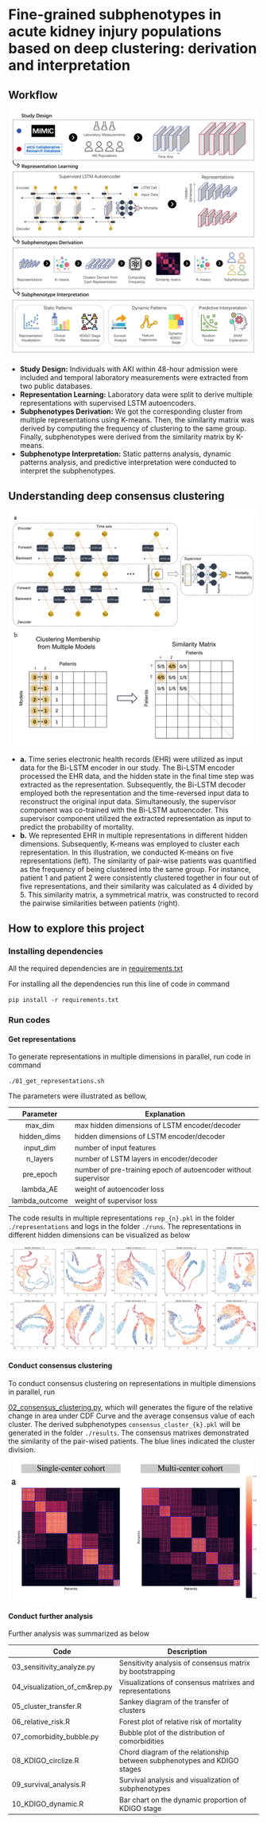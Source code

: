 # Fine-grained subphenotypes in acute kidney injury populations based on deep clustering: derivation and interpretation

## Workflow

![Graphic Abstract](https://github.com/YongsenTan/Deep-Consensus-Clustering/blob/main/img/Graphic%20Abstract.png)

- **Study Design:** Individuals with AKI within 48-hour admission were included and temporal laboratory measurements were extracted from two public databases. 
- **Representation Learning:** Laboratory data were split to derive multiple representations with supervised LSTM autoencoders. 
- **Subphenotypes Derivation:** We got the corresponding cluster from multiple representations using K-means. Then, the similarity matrix was derived by computing the frequency of clustering to the same group. Finally, subphenotypes were derived from the similarity matrix by K-means. 
- **Subphenotype Interpretation:** Static patterns analysis, dynamic patterns analysis, and predictive interpretation were conducted to interpret the subphenotypes.



## Understanding deep consensus clustering

![Model Overview](https://github.com/YongsenTan/Deep-Consensus-Clustering/blob/main/img/Model%20Overview.png)

- **a.** Time series electronic health records (EHR) were utilized as input data for the Bi-LSTM encoder in our study. The Bi-LSTM encoder processed the EHR data, and the hidden state in the final time step was extracted as the representation. Subsequently, the Bi-LSTM decoder employed both the representation and the time-reversed input data to reconstruct the original input data. Simultaneously, the supervisor component was co-trained with the Bi-LSTM autoencoder. This supervisor component utilized the extracted representation as input to predict the probability of mortality. 
- **b.** We represented EHR in multiple representations in different hidden dimensions. Subsequently, K-means was employed to cluster each representation. In this illustration, we conducted K-means on five representations (left). The similarity of pair-wise patients was quantified as the frequency of being clustered into the same group. For instance, patient 1 and patient 2 were consistently clustered together in four out of five representations, and their similarity was calculated as 4 divided by 5. This similarity matrix, a symmetrical matrix, was constructed to record the pairwise similarities between patients (right). 

## How to explore this project

### Installing dependencies

All the required dependencies are in [requirements.txt](https://github.com/YongsenTan/Deep-Consensus-Clustering/blob/main/requirements.txt)

For installing all the dependencies run this line of code in command

`pip install -r requirements.txt`

### Run codes

#### Get representations

To generate representations in multiple dimensions in parallel, run code in command

`./01_get_representations.sh`

The parameters were illustrated as bellow,

|   Parameter    | Explanation                                                  |
| :------------: | ------------------------------------------------------------ |
|    max_dim     | max hidden dimensions of LSTM encoder/decoder                |
|  hidden_dims   | hidden dimensions of LSTM encoder/decoder                    |
|   input_dim    | number of input features                                     |
|    n_layers    | number of LSTM layers in encoder/decoder                     |
|   pre_epoch    | number of pre-training epoch of autoencoder without supervisor |
|   lambda_AE    | weight of autoencoder loss                                   |
| lambda_outcome | weight of supervisor loss                                    |

The code results in multiple representations `rep_{n}.pkl` in the folder `./representations` and logs in the folder `./runs`. The representations in different hidden dimensions can be visualized as below

![Visualization of representations](https://github.com/YongsenTan/Deep-Consensus-Clustering/blob/main/img/Visualization%20of%20Representations.png)

#### Conduct consensus clustering

To conduct consensus clustering on representations in multiple dimensions in parallel, run 

[02_consensus_clustering.py](https://github.com/YongsenTan/Deep-Consensus-Clustering/blob/main/02_consensus_clustering.py), which will generates the figure of the relative change in area under CDF Curve and the average consensus value of each cluster. The derived subphenotypes `consensus_cluster_{k}.pkl` will be generated in the folder `./results`. The consensus matrixes demonstrated the similarity of the pair-wised patients. The blue lines indicated the cluster division.

![Graphic Abstract](https://github.com/YongsenTan/Deep-Consensus-Clustering/blob/main/img/Consensus%20Matrixes.png)

#### Conduct further analysis



Further analysis was summarized as below

| Code                          | Description                                                  |
| ----------------------------- | ------------------------------------------------------------ |
| 03_sensitivity_analyze.py     | Sensitivity analysis of consensus matrix by bootstrapping    |
| 04_visualization_of_cm&rep.py | Visualizations of  consensus matrixes and representations    |
| 05_cluster_transfer.R         | Sankey diagram of the transfer of clusters                   |
| 06_relative_risk.R            | Forest plot of relative risk of mortality                    |
| 07_comorbidity_bubble.py      | Bubble plot of the distribution of comorbidities             |
| 08_KDIGO_circlize.R           | Chord diagram of the relationship between subphenotypes and KDIGO stages |
| 09_survival_analysis.R        | Survival analysis and visualization of subphenotypes         |
| 10_KDIGO_dynamic.R            | Bar chart on the dynamic proportion of KDIGO stage           |

